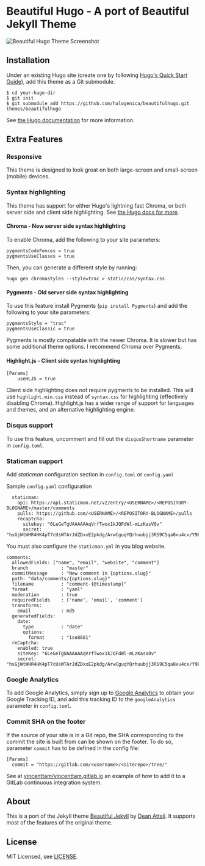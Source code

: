 # Beautiful Hugo - A port of Beautiful Jekyll Theme

![Beautiful Hugo Theme Screenshot](https://gitlab.com/VincentTam/beautifulhugo/raw/dev/images/screenshot.png)

## Installation

Under an existing Hugo site (create one by following
[Hugo's Quick Start Guide](https://gohugo.io/getting-started/quick-start/#step-3-add-a-theme)),
add this theme as a Git submodule.


    $ cd your-hugo-dir
    $ git init
    $ git submodule add https://github.com/halogenica/beautifulhugo.git themes/beautifulhugo

See [the Hugo documentation](https://gohugo.io/themes/installing/) for more information.

## Extra Features

### Responsive

This theme is designed to look great on both large-screen and small-screen (mobile) devices.

### Syntax highlighting

This theme has support for either Hugo's lightning fast Chroma, or both server side and client side highlighting. See [the Hugo docs for more](https://gohugo.io/content-management/syntax-highlighting/).

#### Chroma - New server side syntax highlighting

To enable Chroma, add the following to your site parameters:

```
pygmentsCodeFences = true
pygmentsUseClasses = true
```

Then, you can generate a different style by running:

```
hugo gen chromastyles --style=trac > static/css/syntax.css
```

#### Pygments - Old server side syntax highlighting

To use this feature install Pygments (`pip install Pygments`) and add the following to your site parameters:

```
pygmentsStyle = "trac"
pygmentsUseClassic = true
```

Pygments is mostly compatable with the newer Chroma. It is slower but has some additional theme options. I recommend Chroma over Pygments.

#### Highlight.js - Client side syntax highlighting
```
[Params]
    useHLJS = true
```

Client side highlighting does not require pygments to be installed. This will use `highlight.min.css` instead of `syntax.css` for highlighting (effectively disabling Chroma). Highlight.js has a wider range of support for languages and themes, and an alternative highlighting engine.

### Disqus support

To use this feature, uncomment and fill out the `disqusShortname` parameter in `config.toml`.

### Staticman support

Add *staticman* configuration section in `config.toml` or `config.yaml`

Sample `config.yaml` configuration

```
  staticman:
    api: https://api.staticman.net/v2/entry/<USERNAME>/<REPOSITORY-BLOGNAME>/master/comments
    pulls: https://github.com/<USERNAME>/<REPOSITORY-BLOGNAME>/pulls
    recaptcha:
      sitekey: "6LeGeTgUAAAAAAqVrfTwox1kJQFdWl-mLzKasV0v"
      secret: "hsGjWtWHR4HK4pT7cUsWTArJdZDxxE2pkdg/ArwCguqYQrhuubjj3RS9C5qa8xu4cx/Y9EwHwAMEeXPCZbLR9eW1K9LshissvNcYFfC/b8KKb4deH4V1+oqJEk/JcoK6jp6Rr2nZV4rjDP9M7nunC3WR5UGwMIYb8kKhur9pAic="
```

You must also configure the `staticman.yml` in you blog website.

```
comments:
  allowedFields: ["name", "email", "website", "comment"]
  branch            : "master"
  commitMessage     : "New comment in {options.slug}"
  path: "data/comments/{options.slug}"
  filename          : "comment-{@timestamp}"
  format            : "yaml"
  moderation        : true
  requiredFields    : ['name', 'email', 'comment']
  transforms:
    email           : md5
  generatedFields:
    date:
      type          : "date"
      options:
        format      : "iso8601"
  reCaptcha:
    enabled: true
    siteKey: "6LeGeTgUAAAAAAqVrfTwox1kJQFdWl-mLzKasV0v"
    secret: "hsGjWtWHR4HK4pT7cUsWTArJdZDxxE2pkdg/ArwCguqYQrhuubjj3RS9C5qa8xu4cx/Y9EwHwAMEeXPCZbLR9eW1K9LshissvNcYFfC/b8KKb4deH4V1+oqJEk/JcoK6jp6Rr2nZV4rjDP9M7nunC3WR5UGwMIYb8kKhur9pAic="
```



### Google Analytics

To add Google Analytics, simply sign up to [Google Analytics](https://www.google.com/analytics/) to obtain your Google Tracking ID, and add this tracking ID to the `googleAnalytics` parameter in `config.toml`.

### Commit SHA on the footer

If the source of your site is in a Git repo, the SHA corresponding to the commit the site is built from can be shown on the footer. To do so, parameter `commit` has to be defined in the config file:

```
[Params]
  commit = "https://gitlab.com/<username>/<siterepo>/tree/"
```
  
See at [vincenttam/vincenttam.gitlab.io](https://gitlab.com/vincenttam/vincenttam.gitlab.io) an example of how to add it to a GitLab continuous integration system.
  
## About

This is a port of the Jekyll theme [Beautiful Jekyll](https://deanattali.com/beautiful-jekyll/) by [Dean Attali](https://deanattali.com/aboutme#contact). It supports most of the features of the original theme.

## License

MIT Licensed, see [LICENSE](https://github.com/halogenica/Hugo-BeautifulHugo/blob/master/LICENSE).
